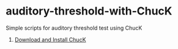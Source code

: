 # auditory-threshold-with-ChucK
Simple scripts for auditory threshold test using ChucK

1. [Download and Install ChucK](https://chuck.cs.princeton.edu/release/)
